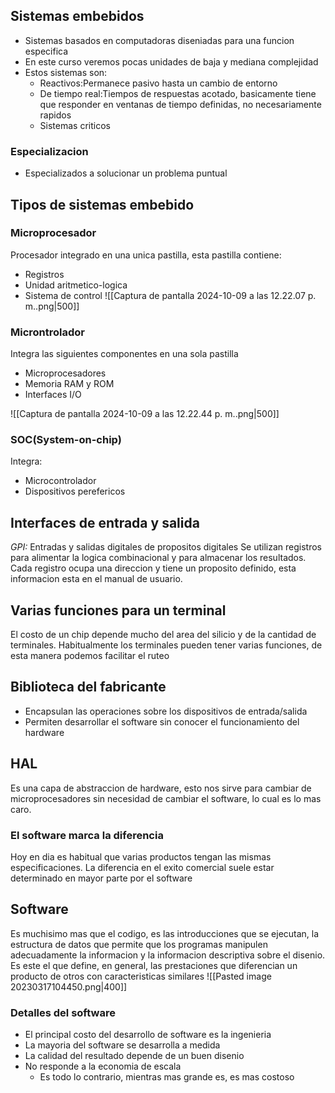 ## Sistemas embebidos
- Sistemas basados en computadoras diseniadas para una funcion especifica
- En este curso veremos pocas unidades de baja y mediana complejidad
- Estos sistemas son:
	- Reactivos:Permanece pasivo hasta un cambio de entorno
	- De tiempo real:Tiempos de respuestas acotado, basicamente tiene que responder en ventanas de tiempo definidas, no necesariamente rapidos
	- Sistemas criticos
### Especializacion
- Especializados a solucionar un problema puntual
## Tipos de sistemas embebido

### Microprocesador
Procesador integrado en una unica pastilla, esta pastilla contiene:
- Registros
- Unidad aritmetico-logica
- Sistema de control
![[Captura de pantalla 2024-10-09 a las 12.22.07 p. m..png|500]]
### Microntrolador
Integra las siguientes componentes en una sola pastilla
- Microprocesadores
- Memoria RAM y ROM
- Interfaces I/O

![[Captura de pantalla 2024-10-09 a las 12.22.44 p. m..png|500]]
### SOC(System-on-chip)
Integra:
- Microcontrolador
- Dispositivos perefericos


## Interfaces de entrada y salida
*GPI:* Entradas y salidas digitales de propositos digitales
Se utilizan registros para alimentar la logica combinacional y para almacenar los resultados. Cada registro ocupa una direccion y tiene un proposito definido, esta informacion esta en el manual de usuario.

## Varias funciones para un terminal
El costo de un chip depende mucho del area del silicio y de la cantidad de terminales. Habitualmente los terminales pueden tener varias funciones, de esta manera podemos facilitar el ruteo

## Biblioteca del fabricante
- Encapsulan las operaciones sobre los dispositivos de entrada/salida
- Permiten desarrollar el software sin conocer el funcionamiento del hardware

## HAL
Es una capa de abstraccion de hardware, esto nos sirve para cambiar de microprocesadores sin necesidad de cambiar el software, lo cual es lo mas caro.
### El software marca la diferencia
Hoy en dia es habitual que varias productos tengan las mismas especificaciones. La diferencia en el exito comercial suele estar determinado en mayor parte por el software


## Software
Es muchisimo mas que el codigo, es las introducciones que se ejecutan, la estructura de datos que permite que los programas manipulen adecuadamente la informacion y la informacion descriptiva sobre el disenio. Es este el que define, en general, las prestaciones que diferencian un producto de otros con caracteristicas similares
![[Pasted image 20230317104450.png|400]]
### Detalles del software
- El principal costo del desarrollo de software es la ingenieria
- La mayoria del software se desarrolla a medida
- La calidad del resultado depende de un buen disenio
- No responde a la economia de escala
	- Es todo lo contrario, mientras mas grande es, es mas costoso